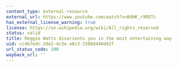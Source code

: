 ```yaml
---
content_type: external-resource
external_url: https://www.youtube.com/watch?v=BdHK_r9RXTc
has_external_license_warning: true
license: https://en.wikipedia.org/wiki/All_rights_reserved
status: valid
title: Reggie Watts disorients you in the most entertaining way
uid: cc4b7edc-29e2-4c3e-a8c3-1580d440d42f
url_status_code: 200
wayback_url: ''
---
```


